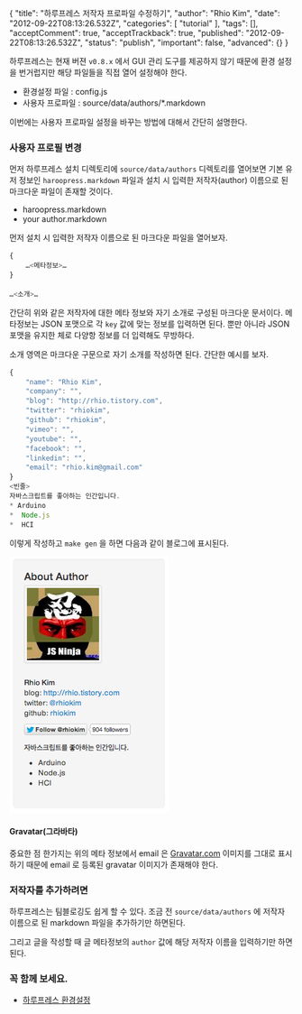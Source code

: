 {
    "title": "하루프레스 저작자 프로파일 수정하기",
    "author": "Rhio Kim",
    "date": "2012-09-22T08:13:26.532Z",
    "categories": [
        "tutorial"
    ],
    "tags": [],
    "acceptComment": true,
    "acceptTrackback": true,
    "published": "2012-09-22T08:13:26.532Z",
    "status": "publish",
    "important": false,
    "advanced": {}
}

하루프레스는 현재 버젼 `v0.8.x` 에서 GUI 관리 도구를 제공하지 않기 때문에 환경 설정을 번거럽지만 해당 파일들을 직접 열어 설정해야 한다.

* 환경설정 파일 : config.js
* 사용자 프로파일 : source/data/authors/*.markdown

이번에는 사용자 프로파일 설정을 바꾸는 방법에 대해서 간단히 설명한다.

### 사용자 프로필 변경
먼저 하루프레스 설치 디렉토리에 `source/data/authors` 디렉토리를 열어보면 기본 유저 정보인 `haroopress.markdown` 파일과 설치 시 입력한 저작자(author) 이름으로 된 마크다운 파일이 존재할 것이다.

* haroopress.markdown
* your author.markdown

먼저 설치 시 입력한 저작자 이름으로 된 마크다운 파일을 열어보자.

```js
{
    …<메타정보>… 
}

…<소개>… 
```

간단히 위와 같은 저작자에 대한 메타 정보와 자기 소개로 구성된 마크다운 문서이다.
메타정보는 JSON 포맷으로 각 `key` 값에 맞는 정보를 입력하면 된다. 뿐만 아니라 JSON 포맷을 유지한 체로 다양항 정보를 더 입력해도 무방하다.

소개 영역은 마크다운 구문으로 자기 소개를 작성하면 된다.
간단한 예시를 보자.

```js
{
    "name": "Rhio Kim",
    "company": "",
    "blog": "http://rhio.tistory.com",
    "twitter": "rhiokim",
    "github": "rhiokim",
    "vimeo": "",
    "youtube": "",
    "facebook": "",
    "linkedin": "",
    "email": "rhio.kim@gmail.com"
}
<빈줄>
자바스크립트를 좋아하는 인간입니다.
* Arduino
*  Node.js
*  HCI
```

이렇게 작성하고 `make gen` 을 하면 다음과 같이 블로그에 표시된다.

![](./@img/profile001.png)

#### Gravatar(그라바타)
중요한 점 한가지는 위의 메타 정보에서 email 은 [Gravatar.com](http://gravatar.com) 이미지를 그대로 표시하기 때문에 email 로 등록된 gravatar 이미지가 존재해야 한다.

### 저작자를 추가하려면
하루프레스는 팀블로깅도 쉽게 할 수 있다.  조금 전 `source/data/authors` 에 저작자 이름으로 된 markdown 파일을 추가하기만 하면된다.

그리고 글을 작성할 때 글 메타정보의 `author` 값에 해당 저작자 이름을 입력하기만 하면된다.

### 꼭 함께 보세요.
* [하루프레스 환경설정](http://haroopress.com/post/harupeureseu-hwangyeongseoljeong-hagi/)